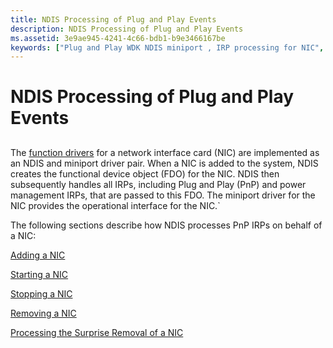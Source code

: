 ```yaml
---
title: NDIS Processing of Plug and Play Events
description: NDIS Processing of Plug and Play Events
ms.assetid: 3e9ae945-4241-4c66-bdb1-b9e3466167be
keywords: ["Plug and Play WDK NDIS miniport , IRP processing for NIC", "IRP processing for NIC WDK NDIS"]
---
```


# NDIS Processing of Plug and Play Events


## <a href="" id="ddk-ndis-processing-of-plug-and-play-events-ng"></a>


The [function drivers](https://msdn.microsoft.com/library/windows/hardware/ff546516) for a network interface card (NIC) are implemented as an NDIS and miniport driver pair. When a NIC is added to the system, NDIS creates the functional device object (FDO) for the NIC. NDIS then subsequently handles all IRPs, including Plug and Play (PnP) and power management IRPs, that are passed to this FDO. The miniport driver for the NIC provides the operational interface for the NIC.\`

The following sections describe how NDIS processes PnP IRPs on behalf of a NIC:

[Adding a NIC](adding-a-nic.md)

[Starting a NIC](starting-a-nic.md)

[Stopping a NIC](stopping-a-nic.md)

[Removing a NIC](removing-a-nic.md)

[Processing the Surprise Removal of a NIC](processing-the-surprise-removal-of-a-nic.md)

 

 





